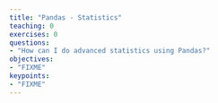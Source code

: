 ```yaml
---
title: "Pandas - Statistics"
teaching: 0
exercises: 0
questions:
- "How can I do advanced statistics using Pandas?"
objectives:
- "FIXME"
keypoints:
- "FIXME"
---
```



